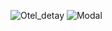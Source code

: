 ![Otel_detay](https://user-images.githubusercontent.com/100664559/188284320-9cd0576e-8823-40b2-a042-3cf10ed83b31.png)
![Modal](https://user-images.githubusercontent.com/100664559/188284322-a4bfb499-41f7-4272-add3-ce5604834d27.png)
